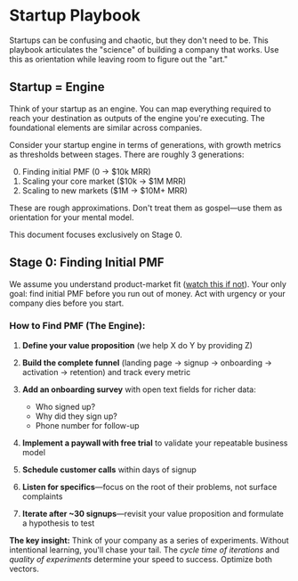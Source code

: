 # Startup Playbook

Startups can be confusing and chaotic, but they don't need to be. This playbook articulates the "science" of building a company that works. Use this as orientation while leaving room to figure out the "art."

## Startup = Engine

Think of your startup as an engine. You can map everything required to reach your destination as outputs of the engine you're executing. The foundational elements are similar across companies.

Consider your startup engine in terms of generations, with growth metrics as thresholds between stages. There are roughly 3 generations:

0. Finding initial PMF (0 → $10k MRR)  
1. Scaling your core market ($10k → $1M MRR)  
2. Scaling to new markets ($1M → $10M+ MRR)

These are rough approximations. Don't treat them as gospel—use them as orientation for your mental model.

This document focuses exclusively on Stage 0.

## Stage 0: Finding Initial PMF

We assume you understand product-market fit ([watch this if not](https://www.ycombinator.com/library/5z-the-real-product-market-fit)). Your only goal: find initial PMF before you run out of money. Act with urgency or your company dies before you start.

### How to Find PMF (The Engine):

1. **Define your value proposition** (we help X do Y by providing Z)

2. **Build the complete funnel** (landing page → signup → onboarding → activation → retention) and track every metric

3. **Add an onboarding survey** with open text fields for richer data:
   - Who signed up?
   - Why did they sign up?
   - Phone number for follow-up

4. **Implement a paywall with free trial** to validate your repeatable business model

5. **Schedule customer calls** within days of signup

6. **Listen for specifics**—focus on the root of their problems, not surface complaints

7. **Iterate after ~30 signups**—revisit your value proposition and formulate a hypothesis to test



**The key insight:** Think of your company as a series of experiments. Without intentional learning, you'll chase your tail. The *cycle time of iterations* and *quality of experiments* determine your speed to success. Optimize both vectors.

